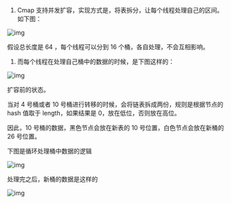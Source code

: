 1. Cmap 支持并发扩容，实现方式是，将表拆分，让每个线程处理自己的区间。如下图： 

![img](https://tva1.sinaimg.cn/large/e6c9d24ely1h53xvmyz6aj213s0c2ab6.jpg)

假设总长度是 64 ，每个线程可以分到 16 个桶，各自处理，不会互相影响。

1. 而每个线程在处理自己桶中的数据的时候，是下图这样的：

![img](https://tva1.sinaimg.cn/large/e6c9d24ely1h53xvra005j21760u0tad.jpg)

扩容前的状态。

当对 4 号桶或者 10 号桶进行转移的时候，会将链表拆成两份，规则是根据节点的 hash 值取于 length，如果结果是 0，放在低位，否则放在高位。

因此，10 号桶的数据，黑色节点会放在新表的 10 号位置，白色节点会放在新桶的 26 号位置。

下图是循环处理桶中数据的逻辑 

![img](https://tva1.sinaimg.cn/large/e6c9d24ely1h53xvvfru5j213c0homzp.jpg)

处理完之后，新桶的数据是这样的 

![img](https://tva1.sinaimg.cn/large/e6c9d24ely1h53xvz6a8zj21h20nqjsu.jpg)